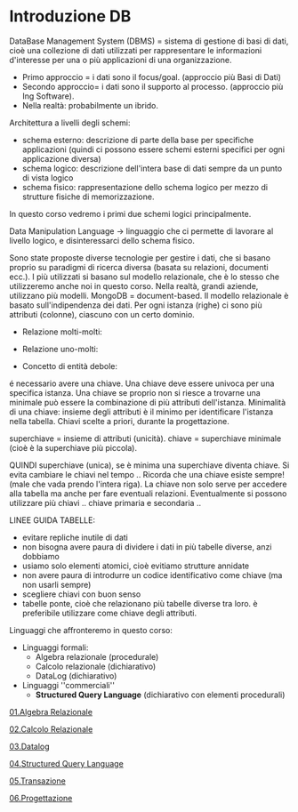 # Introduzione DB

DataBase Management System (DBMS) = sistema di gestione di basi di dati, cioè una collezione di dati utilizzati per rappresentare le informazioni d'interesse per una o più applicazioni di una organizzazione.

- Primo approccio = i dati sono il focus/goal. (approccio più Basi di Dati)
- Secondo approccio= i dati sono il supporto al processo. (approccio più Ing Software).
- Nella realtà: probabilmente un ibrido.

Architettura a livelli degli schemi:

- schema esterno: descrizione di parte della base per specifiche applicazioni (quindi ci possono essere schemi esterni specifici per ogni applicazione diversa)
- schema logico: descrizione dell'intera base di dati sempre da un punto di vista logico
- schema fisico: rappresentazione dello schema logico per mezzo di strutture fisiche di memorizzazione.

In questo corso vedremo i primi due schemi logici principalmente. 

Data Manipulation Language -> linguaggio che ci permette di lavorare al livello logico, e disinteressarci dello schema fisico.

Sono state proposte diverse tecnologie per gestire i dati, che si basano proprio su paradigmi di ricerca diversa (basata su relazioni, documenti ecc.).
I più utilizzati si basano sul modello relazionale, che è lo stesso che utilizzeremo anche noi in questo corso. Nella realtà, grandi aziende, utilizzano più modelli. 
MongoDB = document-based. 
Il modello relazionale è basato sull'indipendenza dei dati. 
Per ogni istanza (righe) ci sono più attributi  (colonne), ciascuno con un certo dominio.  

- Relazione molti-molti:

- Relazione uno-molti:

- Concetto di entità debole: 

é necessario avere una chiave. Una chiave deve essere univoca per una specifica istanza. Una chiave se proprio non si riesce a trovarne una minimale  può essere la combinazione di più attributi dell'istanza. 
Minimalità di una chiave: insieme degli attributi è il minimo per identificare l'istanza nella tabella.
Chiavi scelte a priori, durante la progettazione. 

superchiave = insieme di attributi (unicità).
chiave = superchiave minimale (cioè è la superchiave più piccola).

QUINDI 
superchiave (unica), se è minima una superchiave diventa chiave. 
Si evita cambiare le chiavi nel tempo .. 
Ricorda che una chiave esiste sempre! (male che vada prendo l'intera riga).
La chiave non solo serve per accedere alla tabella ma anche per fare eventuali relazioni. 
Eventualmente si possono utilizzare più chiavi .. chiave primaria e secondaria .. 

LINEE GUIDA TABELLE:

- evitare repliche inutile di dati
- non bisogna avere paura di dividere i dati in più tabelle diverse, anzi dobbiamo 
- usiamo solo elementi atomici, cioè evitiamo strutture annidate
- non avere paura di introdurre un codice identificativo come chiave (ma non usarli sempre)
- scegliere chiavi con buon senso 
- tabelle ponte, cioè che relazionano più tabelle diverse tra loro. è preferibile utilizzare come chiave degli attributi.

Linguaggi che affronteremo in questo corso: 

- Linguaggi formali:
	- Algebra relazionale (procedurale)
	- Calcolo relazionale (dichiarativo)
	- DataLog  (dichiarativo)
- Linguaggi ''commerciali''
	- **Structured Query Language** (dichiarativo con elementi procedurali)

[01.Algebra Relazionale](01.Algebra%20Relazionale.md)

[02.Calcolo Relazionale](02.Calcolo%20Relazionale.md)

[03.Datalog](03.Datalog.md) 

[04.Structured Query Language](04.Structured%20Query%20Language.md)

[05.Transazione](05.Transazione.md) 
 
[06.Progettazione](06.Progettazione.md)
 

